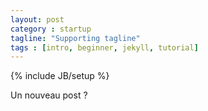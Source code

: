```yaml
---
layout: post
category : startup 
tagline: "Supporting tagline"
tags : [intro, beginner, jekyll, tutorial]
---
```

{% include JB/setup %}

Un nouveau post ?


